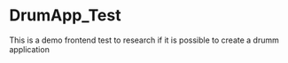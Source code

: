 # DrumApp_Test
This is a demo frontend test to research if it is possible to create a drumm application

